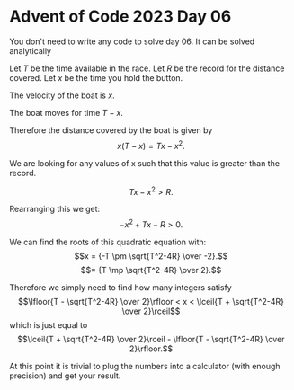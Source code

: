# Advent of Code 2023 Day 06

You don't need to write any code to solve day 06.
It can be solved analytically

Let $T$ be the time available in the race.
Let $R$ be the record for the distance covered.
Let $x$ be the time you hold the button.

The velocity of the boat is $x$.

The boat moves for time $T - x$.

Therefore the distance covered by the boat is given by
$$x(T-x) = Tx - x^2.$$

We are looking for any values of x such that this value is greater than the record.

$$Tx - x^2 > R.$$

Rearranging this we get:
$$-x^2 + Tx - R > 0.$$

We can find the roots of this quadratic equation with:
$$x = {-T \pm \sqrt{T^2-4R} \over -2}.$$
$$= {T \mp \sqrt{T^2-4R} \over 2}.$$

Therefore we simply need to find how many integers satisfy
$$\lfloor{T - \sqrt{T^2-4R} \over 2}\rfloor < x <
\lceil{T + \sqrt{T^2-4R} \over 2}\rceil$$
which is just equal to
$$\lceil{T + \sqrt{T^2-4R} \over 2}\rceil - \lfloor{T - \sqrt{T^2-4R} \over 2}\rfloor.$$

At this point it is trivial to plug the numbers into a calculator (with enough precision)
and get your result.
